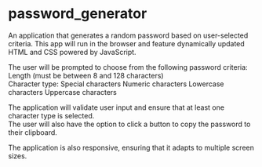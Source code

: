 # password_generator
An application that generates a random password based on user-selected criteria. 
This app will run in the browser and feature dynamically updated HTML and CSS powered by JavaScript.

The user will be prompted to choose from the following password criteria:  
Length (must be between 8 and 128 characters)  
Character type:   Special characters Numeric characters Lowercase characters Uppercase characters     

The application will validate user input and ensure that at least one character type is selected.  
The user will also have the option to click a button to copy the password to their clipboard.  

The application is also responsive, ensuring that it adapts to multiple screen sizes.
